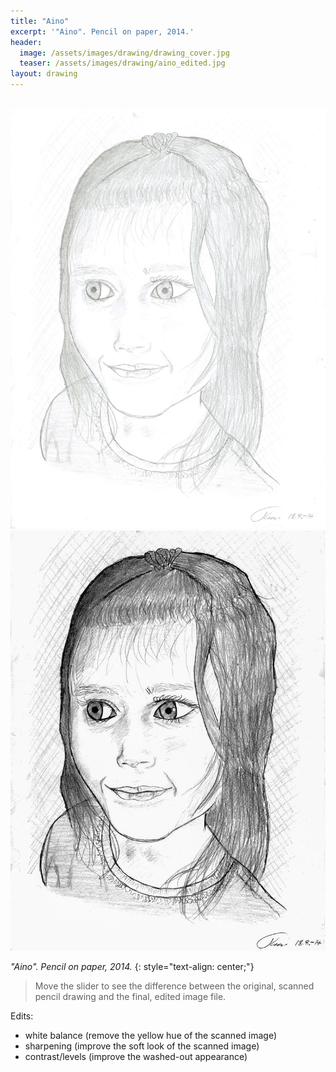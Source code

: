 ```yaml
---
title: "Aino"
excerpt: '"Aino". Pencil on paper, 2014.'
header:
  image: /assets/images/drawing/drawing_cover.jpg
  teaser: /assets/images/drawing/aino_edited.jpg
layout: drawing
---
```


<br />
<div id="imageSliderHor1" class='twentytwenty-container'>
  <img src="/assets/images/drawing/aino_scanned.jpg" style="transition: none; webkit-transition: none">
  <img src="/assets/images/drawing/aino_edited.jpg" style="transition: none; webkit-transition: none">
</div>

*"Aino". Pencil on paper, 2014.* 
{: style="text-align: center;"}

> Move the slider to see the difference between the original, scanned pencil drawing and the final, edited image file.

Edits:
- white balance (remove the yellow hue of the scanned image)
- sharpening (improve the soft look of the scanned image)
- contrast/levels (improve the washed-out appearance)

